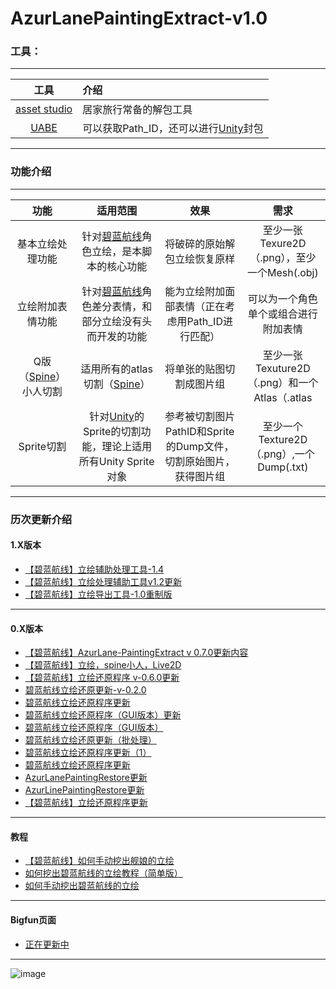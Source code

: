 # AzurLanePaintingExtract-v1.0
### 工具：
---------------------
| 工具 | 介绍
|:--:|:--|
| [asset studio](https://github.com/Perfare/AssetStudio) | 居家旅行常备的解包工具 |
| [UABE](https://github.com/DerPopo/UABE) | 可以获取Path_ID，还可以进行[Unity](https://unity.com/)封包 |
------------------
### 功能介绍
------------------
|功能|适用范围|效果|需求|
|:--:|:-----:|:---:|:--:|
| 基本立绘处理功能 | 针对[碧蓝航线](https://game.bilibili.com/blhx/)角色立绘，是本脚本的核心功能 | 将破碎的原始解包立绘恢复原样 | 至少一张Texure2D（.png），至少一个Mesh(.obj) |
| 立绘附加表情功能 | 针对[碧蓝航线](https://game.bilibili.com/blhx/)角色差分表情，和部分立绘没有头而开发的功能 | 能为立绘附加面部表情（正在考虑用Path_ID进行匹配） | 可以为一个角色单个或组合进行附加表情 | 符合基本立绘处理功能的要求即可 |
| Q版（[Spine](http://zh.esotericsoftware.com/)）小人切割 | 适用所有的atlas切割（[Spine](http://zh.esotericsoftware.com/)） | 将单张的贴图切割成图片组 | 至少一张Texuture2D（.png）和一个Atlas（.atlas|.atlas.txt）|
| Sprite切割 | 针对[Unity](https://unity.com/)的Sprite的切割功能，理论上适用所有Unity Sprite对象 | 参考被切割图片PathID和Sprite的Dump文件，切割原始图片，获得图片组 | 至少一个Texture2D（.png）,一个Dump(.txt) |
------------
### 历次更新介绍
#### 1.X版本
* [【碧蓝航线】立绘辅助处理工具-1.4](https://www.bilibili.com/read/cv5048786)
* [【碧蓝航线】立绘处理辅助工具v1.2更新](https://www.bilibili.com/read/cv3983757)
* [【碧蓝航线】立绘导出工具-1.0重制版](https://www.bilibili.com/read/cv2801922)
--------------------------
#### 0.X版本
* [【碧蓝航线】AzurLane-PaintingExtract v 0.7.0更新内容](https://www.bilibili.com/read/cv1786736)
* [【碧蓝航线】立绘，spine小人，Live2D](https://www.bilibili.com/read/cv1566510)
* [【碧蓝航线】立绘还原程序 v-0.6.0更新](https://www.bilibili.com/read/preview/1439259)
* [碧蓝航线立绘还原更新-v-0.2.0](https://www.bilibili.com/read/cv1316278)
* [碧蓝航线立绘还原程序更新](https://www.bilibili.com/read/cv1127720)
* [碧蓝航线立绘还原程序（GUI版本）更新](https://www.bilibili.com/read/cv1019910)
* [碧蓝航线立绘还原程序（GUI版本）](https://www.bilibili.com/read/cv1013553)
* [碧蓝航线立绘还原更新（批处理）](https://www.bilibili.com/read/cv941333)
* [碧蓝航线立绘还原程序更新（1）](https://www.bilibili.com/read/cv936784)
* [碧蓝航线立绘还原程序更新](https://www.bilibili.com/read/cv933308)
* [AzurLanePaintingRestore更新](https://www.bilibili.com/read/cv911094)
* [ AzurLinePaintingRestore更新](https://www.bilibili.com/read/cv893994)
* [【碧蓝航线】立绘还原程序更新](https://www.bilibili.com/read/cv886956)
---------------------
#### 教程
* [【碧蓝航线】如何手动挖出舰娘的立绘](https://www.bilibili.com/read/cv1330829)
* [ 如何挖出碧蓝航线的立绘教程（简单版）](https://www.bilibili.com/read/cv894737)
* [ 如何手动挖出碧蓝航线的立绘](https://www.bilibili.com/read/cv565639)
---------------------
#### Bigfun页面
* [正在更新中](https://www.bigfun.cn/post/219941)
---------------------
![image](https://i0.hdslb.com/bfs/bigfun/69c19a99f508849b846931cedd339d8034a9e18a.png@760w_1o_1g)
